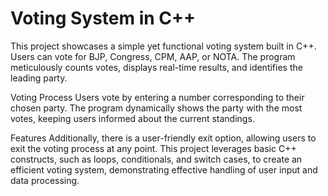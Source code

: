 # Voting System in C++

This project showcases a simple yet functional voting system built in C++. Users can vote for BJP, Congress, CPM, AAP, or NOTA. The program meticulously counts votes, displays real-time results, and identifies the leading party.

Voting Process
Users vote by entering a number corresponding to their chosen party. The program dynamically shows the party with the most votes, keeping users informed about the current standings.

Features
Additionally, there is a user-friendly exit option, allowing users to exit the voting process at any point. This project leverages basic C++ constructs, such as loops, conditionals, and switch cases, to create an efficient voting system, demonstrating effective handling of user input and data processing.
